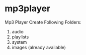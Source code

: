 # mp3player
Mp3 Player
Create Following Folders:
1. audio  
2. playlists
3. system
4. images (already available)


